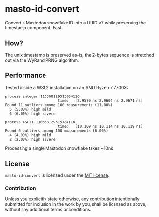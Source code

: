 # masto-id-convert

Convert a Mastodon snowflake ID into a UUID v7 while preserving the timestamp component. Fast.

## How?

The unix timestamp is preserved as-is, the 2-bytes sequence is stretched out via the WyRand PRNG algorithm.

## Performance

Tested inside a WSL2 installation on an AMD Ryzen 7 7700X:

```text
process integer 110368129515784116
                        time:   [2.9570 ns 2.9604 ns 2.9671 ns]
Found 11 outliers among 100 measurements (11.00%)
  5 (5.00%) high mild
  6 (6.00%) high severe

process ASCII 110368129515784116
                        time:   [10.109 ns 10.114 ns 10.119 ns]
Found 6 outliers among 100 measurements (6.00%)
  4 (4.00%) high mild
  2 (2.00%) high severe
```

Processing a single Mastodon snowflake takes ~10ns

## License

`masto-id-convert` is licensed under the [MIT license](http://opensource.org/licenses/MIT).

### Contribution

Unless you explicitly state otherwise, any contribution intentionally submitted for inclusion in the work by you,
shall be licensed as above, without any additional terms or conditions.
